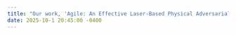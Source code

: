 ```yaml
---
title: "Our work, 'Agile: An Effective Laser-Based Physical Adversarial Attack against Face Recognition' has been demonstrated in the AI summit <em>Falling into AI </em> with Google!"
date: 2025-10-1 20:45:00 -0400
---
```


